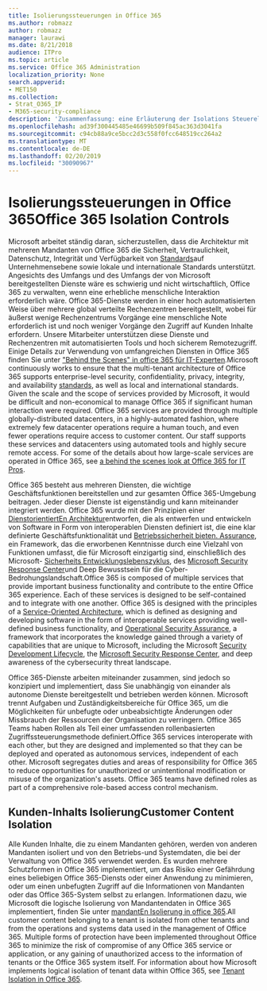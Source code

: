```yaml
---
title: Isolierungssteuerungen in Office 365
ms.author: robmazz
author: robmazz
manager: laurawi
ms.date: 8/21/2018
audience: ITPro
ms.topic: article
ms.service: Office 365 Administration
localization_priority: None
search.appverid:
- MET150
ms.collection:
- Strat_O365_IP
- M365-security-compliance
description: 'Zusammenfassung: eine Erläuterung der Isolations Steuerelemente in Office 365.'
ms.openlocfilehash: ad39f300445485e46699b509f845ac363d3041fa
ms.sourcegitcommit: c94cb88a9ce5bcc2d3c558f0fcc648519cc264a2
ms.translationtype: MT
ms.contentlocale: de-DE
ms.lasthandoff: 02/20/2019
ms.locfileid: "30090967"
---
```

# <a name="office-365-isolation-controls"></a><span data-ttu-id="84e99-103">Isolierungssteuerungen in Office 365</span><span class="sxs-lookup"><span data-stu-id="84e99-103">Office 365 Isolation Controls</span></span> 

<span data-ttu-id="84e99-p101">Microsoft arbeitet ständig daran, sicherzustellen, dass die Architektur mit mehreren Mandanten von Office 365 die Sicherheit, Vertraulichkeit, Datenschutz, Integrität und Verfügbarkeit von [Standards](https://www.microsoft.com/TrustCenter/Compliance?service=Office#Icons)auf Unternehmensebene sowie lokale und internationale Standards unterstützt. Angesichts des Umfangs und des Umfangs der von Microsoft bereitgestellten Dienste wäre es schwierig und nicht wirtschaftlich, Office 365 zu verwalten, wenn eine erhebliche menschliche Interaktion erforderlich wäre. Office 365-Dienste werden in einer hoch automatisierten Weise über mehrere global verteilte Rechenzentren bereitgestellt, wobei für äußerst wenige Rechenzentrums Vorgänge eine menschliche Note erforderlich ist und noch weniger Vorgänge den Zugriff auf Kunden Inhalte erfordern. Unsere Mitarbeiter unterstützen diese Dienste und Rechenzentren mit automatisierten Tools und hoch sicherem Remotezugriff. Einige Details zur Verwendung von umfangreichen Diensten in Office 365 finden Sie unter ["Behind the Scenes" in office 365 für IT-Experten](https://channel9.msdn.com/Events/SharePoint-Conference/2014/SPC202).</span><span class="sxs-lookup"><span data-stu-id="84e99-p101">Microsoft continuously works to ensure that the multi-tenant architecture of Office 365 supports enterprise-level security, confidentiality, privacy, integrity, and availability [standards](https://www.microsoft.com/TrustCenter/Compliance?service=Office#Icons), as well as local and international standards. Given the scale and the scope of services provided by Microsoft, it would be difficult and non-economical to manage Office 365 if significant human interaction were required. Office 365 services are provided through multiple globally-distributed datacenters, in a highly-automated fashion, where extremely few datacenter operations require a human touch, and even fewer operations require access to customer content. Our staff supports these services and datacenters using automated tools and highly secure remote access. For some of the details about how large-scale services are operated in Office 365, see [a behind the scenes look at Office 365 for IT Pros](https://channel9.msdn.com/Events/SharePoint-Conference/2014/SPC202).</span></span>

<span data-ttu-id="84e99-p102">Office 365 besteht aus mehreren Diensten, die wichtige Geschäftsfunktionen bereitstellen und zur gesamten Office 365-Umgebung beitragen. Jeder dieser Dienste ist eigenständig und kann miteinander integriert werden. Office 365 wurde mit den Prinzipien einer [DienstorientiertEn Architektur](https://msdn.microsoft.com/library/aa480021.aspx)entworfen, die als entwerfen und entwickeln von Software in Form von interoperablen Diensten definiert ist, die eine klar definierte Geschäftsfunktionalität und [Betriebssicherheit bieten. Assurance](http://www.microsoft.com/download/details.aspx?id=40872), ein Framework, das die erworbenen Kenntnisse durch eine Vielzahl von Funktionen umfasst, die für Microsoft einzigartig sind, einschließlich des Microsoft- [Sicherheits Entwicklungslebenszyklus](https://www.microsoft.com/sdl/default.aspx), des [Microsoft Security Response Center](https://technet.microsoft.com/library/dn440717.aspx)und Deep Bewusstsein für die Cyber-Bedrohungslandschaft.</span><span class="sxs-lookup"><span data-stu-id="84e99-p102">Office 365 is composed of multiple services that provide important business functionality and contribute to the entire Office 365 experience. Each of these services is designed to be self-contained and to integrate with one another. Office 365 is designed with the principles of a [Service-Oriented Architecture](https://msdn.microsoft.com/library/aa480021.aspx), which is defined as designing and developing software in the form of interoperable services providing well-defined business functionality, and [Operational Security Assurance](http://www.microsoft.com/download/details.aspx?id=40872), a framework that incorporates the knowledge gained through a variety of capabilities that are unique to Microsoft, including the Microsoft [Security Development Lifecycle](https://www.microsoft.com/sdl/default.aspx), the [Microsoft Security Response Center](https://technet.microsoft.com/library/dn440717.aspx), and deep awareness of the cybersecurity threat landscape.</span></span>

<span data-ttu-id="84e99-p103">Office 365-Dienste arbeiten miteinander zusammen, sind jedoch so konzipiert und implementiert, dass Sie unabhängig von einander als autonome Dienste bereitgestellt und betrieben werden können. Microsoft trennt Aufgaben und Zuständigkeitsbereiche für Office 365, um die Möglichkeiten für unbefugte oder unbeabsichtigte Änderungen oder Missbrauch der Ressourcen der Organisation zu verringern. Office 365 Teams haben Rollen als Teil einer umfassenden rollenbasierten Zugriffssteuerungsmethode definiert.</span><span class="sxs-lookup"><span data-stu-id="84e99-p103">Office 365 services interoperate with each other, but they are designed and implemented so that they can be deployed and operated as autonomous services, independent of each other. Microsoft segregates duties and areas of responsibility for Office 365 to reduce opportunities for unauthorized or unintentional modification or misuse of the organization's assets. Office 365 teams have defined roles as part of a comprehensive role-based access control mechanism.</span></span>

## <a name="customer-content-isolation"></a><span data-ttu-id="84e99-115">Kunden-Inhalts Isolierung</span><span class="sxs-lookup"><span data-stu-id="84e99-115">Customer Content Isolation</span></span>
<span data-ttu-id="84e99-p104">Alle Kunden Inhalte, die zu einem Mandanten gehören, werden von anderen Mandanten isoliert und von den Betriebs-und Systemdaten, die bei der Verwaltung von Office 365 verwendet werden. Es wurden mehrere Schutzformen in Office 365 implementiert, um das Risiko einer Gefährdung eines beliebigen Office 365-Diensts oder einer Anwendung zu minimieren, oder um einen unbefugten Zugriff auf die Informationen von Mandanten oder das Office 365-System selbst zu erlangen. Informationen dazu, wie Microsoft die logische Isolierung von Mandantendaten in Office 365 implementiert, finden Sie unter [mandantEn Isolierung in office 365](office-365-tenant-isolation-overview.md).</span><span class="sxs-lookup"><span data-stu-id="84e99-p104">All customer content belonging to a tenant is isolated from other tenants and from the operations and systems data used in the management of Office 365. Multiple forms of protection have been implemented throughout Office 365 to minimize the risk of compromise of any Office 365 service or application, or any gaining of unauthorized access to the information of tenants or the Office 365 system itself. For information about how Microsoft implements logical isolation of tenant data within Office 365, see [Tenant Isolation in Office 365](office-365-tenant-isolation-overview.md).</span></span>
